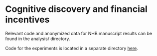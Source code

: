 # Cognitive discovery and financial incentives

Relevant code and anonymized data for NHB manuscript results can be found in the analysis/ directory. 

Code for the experiments is located in a separate directory [here](https://github.com/NYUCCL/cognitive_effort_experiment).
